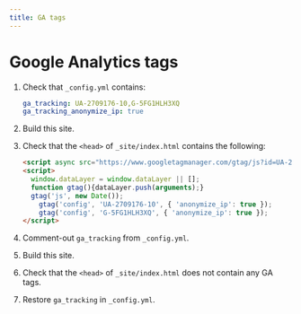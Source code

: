 ```yaml
---
title: GA tags
---
```


# Google Analytics tags

1.  Check that `_config.yml` contains:
    
    ```yaml
    ga_tracking: UA-2709176-10,G-5FG1HLH3XQ
    ga_tracking_anonymize_ip: true
    ```

1.  Build this site.

1.  Check that the `<head>` of `_site/index.html` contains the following:

    ```html
    <script async src="https://www.googletagmanager.com/gtag/js?id=UA-2709176-10"></script>
    <script>
      window.dataLayer = window.dataLayer || [];
      function gtag(){dataLayer.push(arguments);}
      gtag('js', new Date());
        gtag('config', 'UA-2709176-10', { 'anonymize_ip': true });
        gtag('config', 'G-5FG1HLH3XQ', { 'anonymize_ip': true });
    </script>
    ```

1.  Comment-out `ga_tracking` from `_config.yml`.

1.  Build this site.

1.  Check that the `<head>` of `_site/index.html` does not contain any GA tags.

1.  Restore `ga_tracking` in `_config.yml`.
